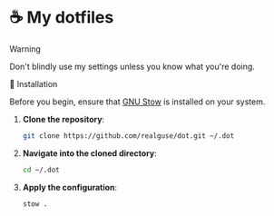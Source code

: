 # ☕ My dotfiles

> [!WARNING]
> Don't blindly use my settings unless you know what you're doing.

🚀 Installation

Before you begin, ensure that [GNU Stow](https://www.gnu.org/software/stow/) is installed on your system.

1. **Clone the repository**:

   ```sh
   git clone https://github.com/realguse/dot.git ~/.dot
   ```

2. **Navigate into the cloned directory**:

   ```sh
   cd ~/.dot
   ```

3. **Apply the configuration**:

   ```sh
   stow .
   ```
